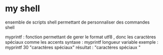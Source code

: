 # my shell
ensemble de scripts shell permettant de personnaliser des commandes shell

   myprintf : fonction permettant de gerer le format utf8 , donc les caractères spéciaux comme les accents 
   syntaxe  : myprintf longueur variable
   exemple  : myprintf 30 "caractères spéciaux"
   résultat : "caractères spéciaux          "

